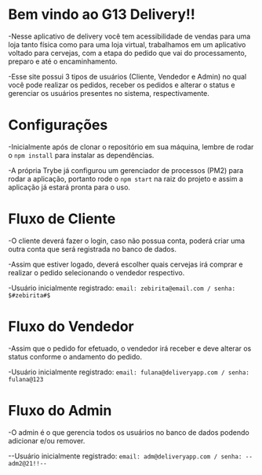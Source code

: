 # Bem vindo ao G13 Delivery!!

-Nesse aplicativo de delivery você tem acessibilidade de vendas para uma loja tanto física como para uma loja virtual, trabalhamos em um aplicativo voltado para cervejas, com a etapa do pedido que vai do processamento, preparo e até o encaminhamento.

-Esse site possui 3 tipos de usuários (Cliente, Vendedor e Admin) no qual você pode realizar os pedidos, receber os pedidos e alterar o status e gerenciar os usuários presentes no sistema, respectivamente.

# Configurações

-Inicialmente após de clonar o repositório em sua máquina, lembre de rodar o `npm install` para instalar as dependências.

-A própria Trybe já configurou um gerenciador de processos (PM2) para rodar a aplicação, portanto rode o `npm start` na raiz do projeto e assim a aplicação já estará pronta para o uso.

# Fluxo de Cliente

-O cliente deverá fazer o login, caso não possua conta, poderá criar uma outra conta que será registrada no banco de dados.

-Assim que estiver logado, deverá escolher quais cervejas irá comprar e realizar o pedido selecionando o vendedor respectivo.

-Usuário inicialmente registrado: 
` email: zebirita@email.com / senha: $#zebirita#$ `

# Fluxo do Vendedor

-Assim que o pedido for efetuado, o vendedor irá receber e deve alterar os status conforme o andamento do pedido.

-Usuário inicialmente registrado: 
` email: fulana@deliveryapp.com / senha: fulana@123 `

# Fluxo do Admin

-O admin é o que gerencia todos os usuários no banco de dados podendo adicionar e/ou remover.

--Usuário inicialmente registrado: 
` email: adm@deliveryapp.com / senha: --adm2@21!!-- `
